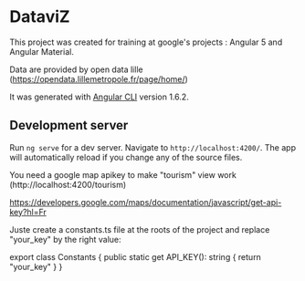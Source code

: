 # DataviZ
This project was created for training at google's projects : Angular 5 and Angular Material.

Data are provided by open data lille (https://opendata.lillemetropole.fr/page/home/)


It  was generated with [Angular CLI](https://github.com/angular/angular-cli) version 1.6.2.

## Development server

Run `ng serve` for a dev server. Navigate to `http://localhost:4200/`. The app will automatically reload if you change any of the source files.


You need a google map apikey to make "tourism" view work (http://localhost:4200/tourism)

https://developers.google.com/maps/documentation/javascript/get-api-key?hl=Fr

Juste create a constants.ts file at the roots of the project and replace "your_key" by the right value: 

export class Constants {
  public static get API_KEY(): string { return "your_key" }
}
